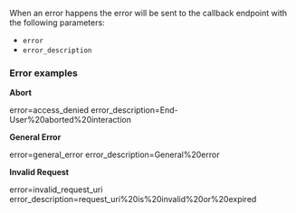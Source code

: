 When an error happens the error will be sent to the callback endpoint with the following parameters:

- `error`
- `error_description`

### Error examples

**Abort**

error=access_denied
error_description=End-User%20aborted%20interaction

**General Error**

error=general_error
error_description=General%20error

**Invalid Request**

error=invalid_request_uri
error_description=request_uri%20is%20invalid%20or%20expired